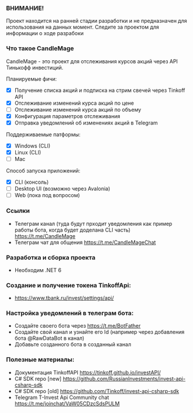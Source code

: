 ### ВНИМАНИЕ!
Проект находится на ранней стадии разработки и не предназначен для использования на данных момент.
Следите за проектом для информации о ходе разрабоки

### Что такое CandleMage
CandleMage - это проект для отслеживания курсов акций через API Тинькофф инвестиций.

Планируемые фичи:
- [x] Получение списка акций и подписка на стрим свечей через Tinkoff API
- [x] Отслеживание изменений курса акций по цене
- [ ] Отслеживание изменений курса акций по объему
- [x] Конфигурация параметров отслеживания
- [x] Отправка уведомлений об изменениях акций в Telegram

Поддерживаемые патформы:
- [x] Windows (CLI)
- [x] Linux (CLI)
- [ ] Mac

Способ запуска приложений:
- [x] CLI (консоль)
- [ ] Desktop UI (возможно через Avalonia)
- [ ] Web (пока под вопросом)

### Ссылки
* Телеграм канал (туда будут прходит уведомления как пример работы бота, когда будет доделана CLI часть) https://t.me/CandleMage
* Телеграм чат для общения https://t.me/CandleMageChat

### Разработка и сборка проекта
* Необходим .NET 6

### Создание и получение токена TinkoffApi:
* https://www.tbank.ru/invest/settings/api/

### Настройка уведомлений в телеграм бота:
* Создайте своего бота через https://t.me/BotFather
* Создайте свой канал и узнайте его Id (например через добавления бота @RawDataBot в канал)
* Добавьте созданного бота в созданный канал

### Полезные материалы:
* Документация TinkoffAPI https://tinkoff.github.io/investAPI/
* C# SDK repo [new] https://github.com/RussianInvestments/invest-api-csharp-sdk
* C# SDK repo [old] https://github.com/Tinkoff/invest-api-csharp-sdk
* Telegram T-Invest Api Community chat https://t.me/joinchat/VaW05CDzcSdsPULM